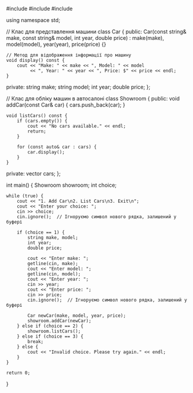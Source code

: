 #include <iostream>
#include <vector>
#include <string>

using namespace std;

// Клас для представлення машини
class Car {
public:
    Car(const string& make, const string& model, int year, double price)
        : make(make), model(model), year(year), price(price) {}

    // Метод для відображення інформації про машину
    void display() const {
        cout << "Make: " << make << ", Model: " << model
             << ", Year: " << year << ", Price: $" << price << endl;
    }

private:
    string make;
    string model;
    int year;
    double price;
};

// Клас для обліку машин в автосалоні
class Showroom {
public:
    void addCar(const Car& car) {
        cars.push_back(car);
    }

    void listCars() const {
        if (cars.empty()) {
            cout << "No cars available." << endl;
            return;
        }

        for (const auto& car : cars) {
            car.display();
        }
    }

private:
    vector<Car> cars;
};

int main() {
    Showroom showroom;
    int choice;

    while (true) {
        cout << "1. Add Car\n2. List Cars\n3. Exit\n";
        cout << "Enter your choice: ";
        cin >> choice;
        cin.ignore();  // Ігноруємо символ нового рядка, залишений у буфері

        if (choice == 1) {
            string make, model;
            int year;
            double price;

            cout << "Enter make: ";
            getline(cin, make);
            cout << "Enter model: ";
            getline(cin, model);
            cout << "Enter year: ";
            cin >> year;
            cout << "Enter price: ";
            cin >> price;
            cin.ignore();  // Ігноруємо символ нового рядка, залишений у буфері

            Car newCar(make, model, year, price);
            showroom.addCar(newCar);
        } else if (choice == 2) {
            showroom.listCars();
        } else if (choice == 3) {
            break;
        } else {
            cout << "Invalid choice. Please try again." << endl;
        }
    }

    return 0;
}
